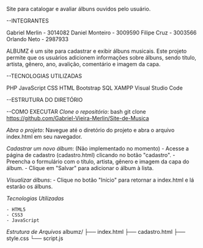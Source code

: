 Site para catalogar e avaliar álbuns ouvidos pelo usuário.

--INTEGRANTES

Gabriel Merlin - 3014082
Daniel Monteiro - 3009590
Filipe Cruz - 3003566
Orlando Neto - 2987933

ALBUMZ é um site para cadastrar e exibir álbuns musicais. Este projeto permite que os usuários adicionem informações sobre álbuns, sendo título, artista, gênero, ano, avalição, comentário e imagem da capa.

--TECNOLOGIAS UTILIZADAS

PHP
JavaScript
CSS
HTML
Bootstrap
SQL
XAMPP
Visual Studio Code

--ESTRUTURA DO DIRETÓRIO



--COMO EXECUTAR 
*Clone o repositório*:
    bash
    git clone https://github.com/Gabriel-Vieira-Merlin/Site-de-Musica

*Abra o projeto*:
    Navegue até o diretório do projeto e abra o arquivo index.html em seu navegador.

*Cadastrar um novo álbum*: (Não implementado no momento)
    - Acesse a página de cadastro (cadastro.html) clicando no botão "cadastro".
    - Preencha o formulário com o título, artista, gênero e imagem da capa do álbum.
    - Clique em "Salvar" para adicionar o álbum à lista.
    
*Visualizar álbuns*:
    - Clique no botão "Início" para retornar a index.html e lá estarão os álbuns.

*Tecnologias Utilizadas*

    - HTML5
    - CSS3
    - JavaScript

*Estrutura de Arquivos*
albumz/
├── index.html
├── cadastro.html
├── style.css
└── script.js
